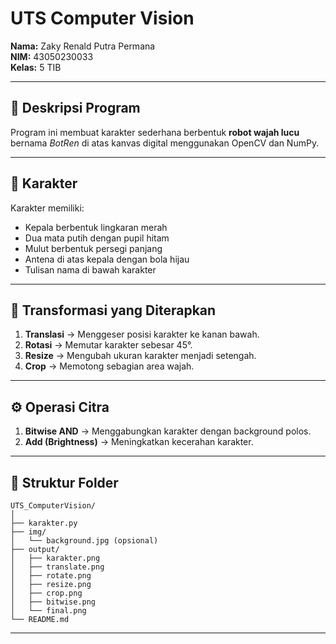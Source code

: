 # UTS Computer Vision

**Nama:** Zaky Renald Putra Permana  
**NIM:** 43050230033  
**Kelas:** 5 TIB  

---

## 🧠 Deskripsi Program
Program ini membuat karakter sederhana berbentuk **robot wajah lucu** bernama *BotRen* di atas kanvas digital menggunakan OpenCV dan NumPy.

---

## 🎨 Karakter
Karakter memiliki:
- Kepala berbentuk lingkaran merah
- Dua mata putih dengan pupil hitam
- Mulut berbentuk persegi panjang
- Antena di atas kepala dengan bola hijau
- Tulisan nama di bawah karakter

---

## 🔄 Transformasi yang Diterapkan
1. **Translasi** → Menggeser posisi karakter ke kanan bawah.  
2. **Rotasi** → Memutar karakter sebesar 45°.  
3. **Resize** → Mengubah ukuran karakter menjadi setengah.  
4. **Crop** → Memotong sebagian area wajah.

---

## ⚙️ Operasi Citra
1. **Bitwise AND** → Menggabungkan karakter dengan background polos.  
2. **Add (Brightness)** → Meningkatkan kecerahan karakter.

---

## 📂 Struktur Folder
```
UTS_ComputerVision/
│
├── karakter.py
├── img/
│   └── background.jpg (opsional)
├── output/
│   ├── karakter.png
│   ├── translate.png
│   ├── rotate.png
│   ├── resize.png
│   ├── crop.png
│   ├── bitwise.png
│   └── final.png
└── README.md
```

---
